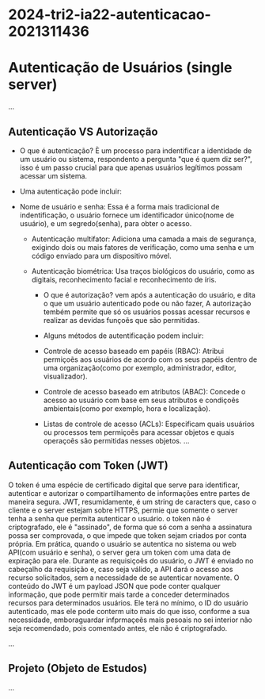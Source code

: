 # 2024-tri2-ia22-autenticacao-2021311436

# Autenticação de Usuários (single server)

...

## Autenticação VS Autorização
- O que é autenticação?
  È um processo para indentificar a identidade de um usuário ou sistema, respondento a pergunta "que é quem diz ser?", isso é um passo crucial para que apenas usuários legítimos possam acessar um sistema.

- Uma autenticação pode incluir:
- Nome de usuário e senha:
  Essa é a forma mais tradicional de indentificação, o usuário fornece um identificador único(nome de usuário), e um segredo(senha), para obter o acesso.

  - Autenticação multifator:
    Adiciona uma camada a mais de segurança, exigindo dois ou mais fatores de verificação, como uma senha e um código enviado para um dispositivo móvel.

  - Autenticação biométrica:
    Usa traços biológicos do usuário, como as digitais, reconhecimento facial e reconhecimento de íris.


    - O que é autorização?
      vem após a autenticação do usuário, e dita o que um usuário autenticado pode ou não fazer, A autorização tembém permite que só os usuários possas acessar recursos e realizar as devidas funçoẽs que são permitidas.

    - Alguns métodos de autentificação podem incluir:
    - Controle de acesso baseado em papéis (RBAC):
      Atribui permiçoẽs aos usuários de acordo com os seus papéis dentro de uma organização(como por exemplo, administrador, editor, visualizador).

    - Controle de acesso baseado em atributos (ABAC):
      Concede o acesso ao usuário com base em seus atributos e condiçoẽs ambientais(como por exemplo, hora e localização).

    - Listas de controle de acesso (ACLs):
      Especificam quais usuários ou processos tem permiçoẽs para acessar objetos e quais operaçoẽs são permitidas nesses objetos.
...

## Autenticação com Token (JWT)
O token é uma espécie de certificado digital que serve para identificar, autenticar e autorizar o compartilhamento de informações entre partes de maneira segura. 
JWT, resumidamente, é um string de caracters que, caso o cliente e o server estejam sobre HTTPS, permie que somente o server tenha a senha que permita autenticar o usuário. o token não é criptografado, ele é "assinado", de forma que só com a senha a assinatura possa ser comprovada, o que impede que token sejam criados por conta própria.
Em prática, quando o usuário se autentica no sistema ou web API(com usuário e senha), o server gera um token com uma data de expiração para ele. Durante as requisiçoẽs do usuário, o JWT é enviado no cabeçalho da requisição e, caso seja válido, a API dará o acesso aos recurso solicitados, sem a necessidade de se autenticar novamente.
O conteúdo do JWT é um payload JSON que pode conter qualquer informação, que pode permitir mais tarde a conceder determinados recursos para determinados usuários. Ele terá no mínimo, o ID do usuário autenticado, mas ele pode conterm uito mais do que isso, conforme a sua necessidade, emboraguardar infprmaçeẽs mais pesoais no sei interior não seja recomendado, pois comentado antes, ele não é criptografado.


...

## Projeto (Objeto de Estudos)

...
